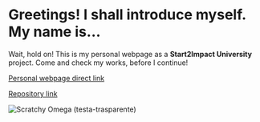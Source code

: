 # Greetings! I shall introduce myself. My name is…

Wait, hold on! This is my personal webpage as a **Start2Impact University** project. Come and check my works, before I continue!

[Personal webpage direct link](https://omegaer.github.io/)

[Repository link](https://github.com/OmegaER/omegaer.github.io.git)

![Scratchy Omega (testa-trasparente)](https://github.com/OmegaER/omegaer.github.io/assets/158183341/fa833a58-1369-4a26-893c-9a04b46b5c6b)
